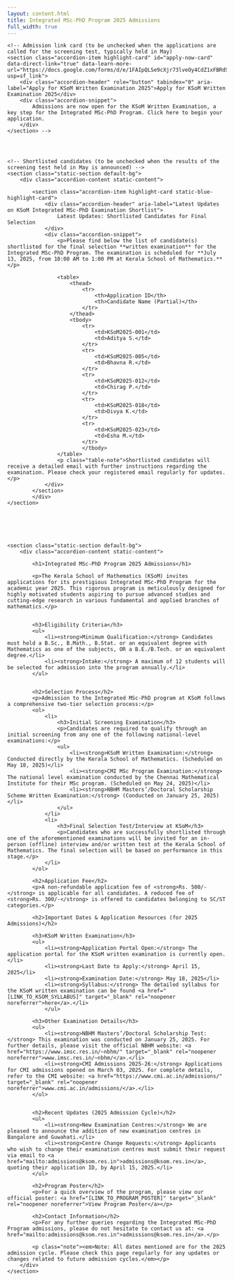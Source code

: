 ```yaml
---
layout: content.html
title: Integrated MSc-PhD Program 2025 Admissions
full_width: true
---
```


<div class="main-full-width" id="main-content-start">


    <!-- Admission link card (to be unchecked when the applications are called for the screening test, typically held in May) 
    <section class="accordion-item highlight-card" id="apply-now-card" data-direct-link="true" data-learn-more-url="https://docs.google.com/forms/d/e/1FAIpQLSe9cXjr73lveOy4CdZ1xFBRdSdohbxpSI9YM4U_JxLlhneNzQ/viewform?usp=sf_link">
        <div class="accordion-header" role="button" tabindex="0" aria-label="Apply for KSoM Written Examination 2025">Apply for KSoM Written Examination 2025</div>
        <div class="accordion-snippet">
            Admissions are now open for the KSoM Written Examination, a key step for the Integrated MSc-PhD Program. Click here to begin your application.
        </div>
    </section> -->


    

    <!-- Shortlisted candidates (to be unchecked when the results of the screening test held in May is announced) -->
    <section class="static-section default-bg">
        <div class="accordion-content static-content">
    
            <section class="accordion-item highlight-card static-blue-highlight-card">
                <div class="accordion-header" aria-label="Latest Updates on KSoM Integrated MSc-PhD Examination Shortlist">
                    Latest Updates: Shortlisted Candidates for Final Selection
                </div>
                <div class="accordion-snippet">
                    <p>Please find below the list of candidate(s) shortlisted for the final selection **written examination** for the Integrated MSc-PhD Program. The examination is scheduled for **July 13, 2025, from 10:00 AM to 1:00 PM at Kerala School of Mathematics.**</p>
                    
                    <table>
                        <thead>
                            <tr>
                                <th>Application ID</th>
                                <th>Candidate Name (Partial)</th>
                            </tr>
                        </thead>
                        <tbody>
                            <tr>
                                <td>KSoM2025-001</td>
                                <td>Aditya S.</td>
                            </tr>
                            <tr>
                                <td>KSoM2025-005</td>
                                <td>Bhavna R.</td>
                            </tr>
                            <tr>
                                <td>KSoM2025-012</td>
                                <td>Chirag P.</td>
                            </tr>
                            <tr>
                                <td>KSoM2025-018</td>
                                <td>Divya K.</td>
                            </tr>
                            <tr>
                                <td>KSoM2025-023</td>
                                <td>Esha M.</td>
                            </tr>
                            </tbody>
                    </table>
                    <p class="table-note">Shortlisted candidates will receive a detailed email with further instructions regarding the examination. Please check your registered email regularly for updates.</p>
                </div>
            </section>
            </div>
    </section>





    
    <section class="static-section default-bg">
        <div class="accordion-content static-content">
        
            <h1>Integrated MSc-PhD Program 2025 Admissions</h1>

            <p>The Kerala School of Mathematics (KSoM) invites applications for its prestigious Integrated MSc-PhD Program for the academic year 2025. This rigorous program is meticulously designed for highly motivated students aspiring to pursue advanced studies and cutting-edge research in various fundamental and applied branches of mathematics.</p>
            

            <h3>Eligibility Criteria</h3>
            <ul>
                <li><strong>Minimum Qualification:</strong> Candidates must hold a B.Sc., B.Math., B.Stat. or an equivalent degree with Mathematics as one of the subjects, OR a B.E./B.Tech. or an equivalent degree.</li>
                <li><strong>Intake:</strong> A maximum of 12 students will be selected for admission into the program annually.</li>
            </ul>


            <h2>Selection Process</h2>
            <p>Admission to the Integrated MSc-PhD program at KSoM follows a comprehensive two-tier selection process:</p>
            <ol>
                <li>
                    <h3>Initial Screening Examination</h3>
                    <p>Candidates are required to qualify through an initial screening from any one of the following national-level examinations:</p>
                    <ul>
                        <li><strong>KSoM Written Examination:</strong> Conducted directly by the Kerala School of Mathematics. (Scheduled on May 18, 2025)</li>
                        <li><strong>CMI MSc Program Examination:</strong> The national level examination conducted by the Chennai Mathematical Institute for their MSc program. (Scheduled on May 24, 2025)</li>
                        <li><strong>NBHM Masters’/Doctoral Scholarship Scheme Written Examination:</strong> (Conducted on January 25, 2025)</li>
                    </ul>
                </li>
                <li>
                    <h3>Final Selection Test/Interview at KSoM</h3>
                    <p>Candidates who are successfully shortlisted through one of the aforementioned examinations will be invited for an in-person (offline) interview and/or written test at the Kerala School of Mathematics. The final selection will be based on performance in this stage.</p>
                </li>
            </ol>

            <h2>Application Fee</h2>
            <p>A non-refundable application fee of <strong>Rs. 500/-</strong> is applicable for all candidates. A reduced fee of <strong>Rs. 300/-</strong> is offered to candidates belonging to SC/ST categories.</p>

            <h2>Important Dates & Application Resources (for 2025 Admissions)</h2>

            <h3>KSoM Written Examination</h3>
            <ul>
                <li><strong>Application Portal Open:</strong> The application portal for the KSoM written examination is currently open.</li>
                <li><strong>Last Date to Apply:</strong> April 15, 2025</li>
                <li><strong>Examination Date:</strong> May 18, 2025</li>
                <li><strong>Syllabus:</strong> The detailed syllabus for the KSoM written examination can be found <a href="[LINK_TO_KSOM_SYLLABUS]" target="_blank" rel="noopener noreferrer">here</a>.</li>
                </ul>

            <h3>Other Examination Details</h3>
            <ul>
                <li><strong>NBHM Masters’/Doctoral Scholarship Test:</strong> This examination was conducted on January 25, 2025. For further details, please visit the official NBHM website: <a href="https://www.imsc.res.in/~nbhm/" target="_blank" rel="noopener noreferrer">www.imsc.res.in/~nbhm/</a>.</li>
                <li><strong>CMI Admissions 2025-26:</strong> Applications for CMI admissions opened on March 03, 2025. For complete details, refer to the CMI website: <a href="https://www.cmi.ac.in/admissions/" target="_blank" rel="noopener noreferrer">www.cmi.ac.in/admissions/</a>.</li>
            </ul>

            
            <h2>Recent Updates (2025 Admission Cycle)</h2>
            <ul>
                <li><strong>New Examination Centres:</strong> We are pleased to announce the addition of new examination centres in Bangalore and Guwahati.</li>
                <li><strong>Centre Change Requests:</strong> Applicants who wish to change their examination centres must submit their request via email to <a href="mailto:admissions@ksom.res.in">admissions@ksom.res.in</a>, quoting their application ID, by April 15, 2025.</li>
            </ul>

            <h2>Program Poster</h2>
            <p>For a quick overview of the program, please view our official poster: <a href="[LINK_TO_PROGRAM_POSTER]" target="_blank" rel="noopener noreferrer">View Program Poster</a></p>

            <h2>Contact Information</h2>
            <p>For any further queries regarding the Integrated MSc-PhD Program admissions, please do not hesitate to contact us at: <a href="mailto:admissions@ksom.res.in">admissions@ksom.res.in</a>.</p>
            
            <p class="note"><em>Note: All dates mentioned are for the 2025 admission cycle. Please check this page regularly for any updates or changes related to future admission cycles.</em></p>
        </div>
    </section>

</div>

